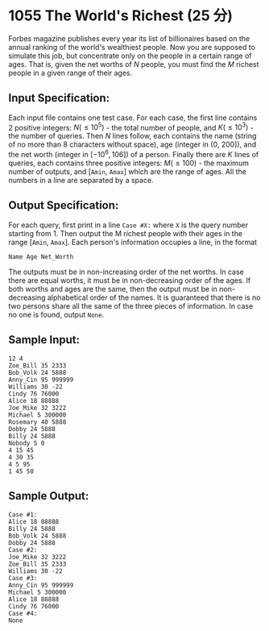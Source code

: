 # 1055 The World's Richest (25 分)

Forbes magazine publishes every year its list of billionaires based on the annual ranking of the world's wealthiest people. Now you are supposed to simulate this job, but concentrate only on the people in a certain range of ages. That is, given the net worths of $N$ people, you must find the $M$ richest people in a given range of their ages.

## Input Specification:
Each input file contains one test case. For each case, the first line contains 2 positive integers: $N (≤ 10^5)$ - the total number of people, and $K (≤ 10^3)$ - the number of queries. Then $N$ lines follow, each contains the name (string of no more than 8 characters without space), age (integer in (0, 200]), and the net worth (integer in $[−10^6, 10^​6]$) of a person. Finally there are $K$ lines of queries, each contains three positive integers: $M (≤ 100)$ - the maximum number of outputs, and [`Amin`, `Amax`] which are the range of ages. All the numbers in a line are separated by a space.

## Output Specification:
For each query, first print in a line `Case #X:` where `X` is the query number starting from 1. Then output the M richest people with their ages in the range [`Amin`, `Amax`]. Each person's information occupies a line, in the format

`Name Age Net_Worth`

The outputs must be in non-increasing order of the net worths. In case there are equal worths, it must be in non-decreasing order of the ages. If both worths and ages are the same, then the output must be in non-decreasing alphabetical order of the names. It is guaranteed that there is no two persons share all the same of the three pieces of information. In case no one is found, output `None`.

## Sample Input:
```
12 4
Zoe_Bill 35 2333
Bob_Volk 24 5888
Anny_Cin 95 999999
Williams 30 -22
Cindy 76 76000
Alice 18 88888
Joe_Mike 32 3222
Michael 5 300000
Rosemary 40 5888
Dobby 24 5888
Billy 24 5888
Nobody 5 0
4 15 45
4 30 35
4 5 95
1 45 50
```

## Sample Output:
```
Case #1:
Alice 18 88888
Billy 24 5888
Bob_Volk 24 5888
Dobby 24 5888
Case #2:
Joe_Mike 32 3222
Zoe_Bill 35 2333
Williams 30 -22
Case #3:
Anny_Cin 95 999999
Michael 5 300000
Alice 18 88888
Cindy 76 76000
Case #4:
None
```
